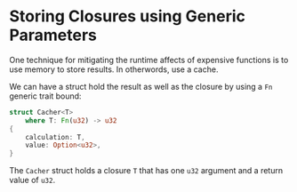 # Storing Closures using Generic Parameters

One technique for mitigating the runtime affects of expensive functions is to
use memory to store results. In otherwords, use a cache.

We can have a struct hold the result as well as the closure by using a `Fn`
generic trait bound:

```rust
struct Cacher<T>
    where T: Fn(u32) -> u32
{
    calculation: T,
    value: Option<u32>,
}
```

The `Cacher` struct holds a closure `T` that has one `u32` argument and a
return value of `u32`.
